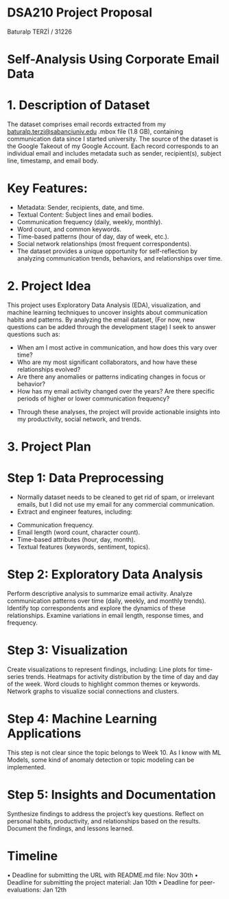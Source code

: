 # DSA210 Project Proposal

Baturalp TERZİ / 31226

# Self-Analysis Using Corporate Email Data

# 1. Description of Dataset
The dataset comprises email records extracted from my baturalp.terzi@sabanciuniv.edu .mbox file (1.8 GB), containing communication data since I started university. The source of the dataset is the Google Takeout of my Google Account. Each record corresponds to an individual email and includes metadata such as sender, recipient(s), subject line, timestamp, and email body.

# Key Features:

- Metadata: Sender, recipients, date, and time.
- Textual Content: Subject lines and email bodies.
- Communication frequency (daily, weekly, monthly).
- Word count, and common keywords.
- Time-based patterns (hour of day, day of week, etc.).
- Social network relationships (most frequent correspondents).
- The dataset provides a unique opportunity for self-reflection by analyzing communication trends, behaviors, and relationships over time.

# 2. Project Idea
This project uses Exploratory Data Analysis (EDA), visualization, and machine learning techniques to uncover insights about communication habits and patterns. By analyzing the email dataset, (For now, new questions can be added through the development stage) I seek to answer questions such as:

- When am I most active in communication, and how does this vary over time?
- Who are my most significant collaborators, and how have these relationships evolved?
- Are there any anomalies or patterns indicating changes in focus or behavior?
- How has my email activity changed over the years? Are there specific periods of higher or lower communication frequency?
* Through these analyses, the project will provide actionable insights into my productivity, social network, and trends.

# 3. Project Plan

# Step 1: Data Preprocessing

- Normally dataset needs to be cleaned to get rid of spam, or irrelevant emails, but I did not use my email for any commercial communication.
- Extract and engineer features, including:
* Communication frequency.
* Email length (word count, character count).
* Time-based attributes (hour, day, month).
* Textual features (keywords, sentiment, topics).

# Step 2: Exploratory Data Analysis

Perform descriptive analysis to summarize email activity.
Analyze communication patterns over time (daily, weekly, and monthly trends).
Identify top correspondents and explore the dynamics of these relationships.
Examine variations in email length, response times, and frequency.

# Step 3: Visualization

Create visualizations to represent findings, including:
Line plots for time-series trends.
Heatmaps for activity distribution by the time of day and day of the week.
Word clouds to highlight common themes or keywords.
Network graphs to visualize social connections and clusters.

# Step 4: Machine Learning Applications

This step is not clear since the topic belongs to Week 10. As I know with ML Models, some kind of anomaly detection or topic modeling can be implemented.

# Step 5: Insights and Documentation

Synthesize findings to address the project’s key questions.
Reflect on personal habits, productivity, and relationships based on the results.
Document the findings, and lessons learned.

# Timeline
• Deadline for submitting the URL with README.md file: Nov 30th
• Deadline for submitting the project material: Jan 10th
• Deadline for peer-evaluations: Jan 12th
